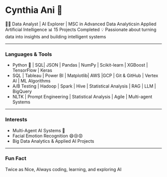 # **Cynthia Ani** 👋

👩‍💻 Data Analyst | AI Explorer | MSC in Advanced Data Analyticsin Applied Artificial Intelligence
📊 15 Projects Completed
💡 Passionate about turning data into insights and building intelligent systems

---

### **Languages & Tools**
- Python 🐍 | SQL| JSON | Pandas | NumPy | Scikit-learn | XGBoost | TensorFlow | Keras
- SQL | Tableau | Power BI | Matplotlib| AWS |GCP | Git & GitHub | Vertex AI | ML Algorithms
- A/B Testing | Hadoop | Spark | Hive | Statistical Analysis | RAG | LLM | BigQuery
- NLTK | Prompt Engineering | Statistical Analysis | Agile | Multi-agent Systems

---

### **Interests**
- Multi-Agent AI Systems 🤖
- Facial Emotion Recognition 😄😢😡
- Big Data Analytics & Applied AI Projects

---

### **Fun Fact**
Twice as Nice, Always coding, learning, and exploring AI 
